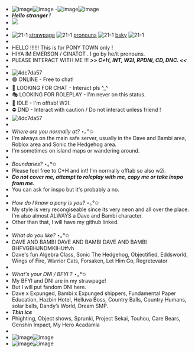 - ![image](https://github.com/user-attachments/assets/930f6d71-b0f5-42fe-ad96-ef8dd01dd805)![image](https://github.com/user-attachments/assets/930f6d71-b0f5-42fe-ad96-ef8dd01dd805)
-![image](https://github.com/user-attachments/assets/d269c6ee-4b38-48a3-8178-8e14ac086622)![image](https://github.com/user-attachments/assets/f80462ae-3bc7-42d7-aeef-52821cb8c186)
- ***Hello stranger !***
- ![](https://komarev.com/ghpvc/?username=CinaTot)
-
- ![21-1](https://github.com/user-attachments/assets/4156b562-0321-43fc-a729-3739dfad056e) [strawpage](https://cinatot.straw.page) ![21-1](https://github.com/user-attachments/assets/4156b562-0321-43fc-a729-3739dfad056e) [pronouns](https://pronouns.cc/@CinaTot) ![21-1](https://github.com/user-attachments/assets/4156b562-0321-43fc-a729-3739dfad056e) [bsky](https://bsky.app/profile/cinatot.bsky.social) ![21-1](https://github.com/user-attachments/assets/4156b562-0321-43fc-a729-3739dfad056e)
- 
- HELLO !!!!!! This is for PONY TOWN only !
- HIYA IM EMERSON / CINATOT . I go by he/it pronouns.
- PLEASE INTERACT WITH ME !!! ***>> C+H, INT, W2I, RPDNI, CD, DNC. <<***
- 
- ![4dc7da57](https://github.com/user-attachments/assets/b6272830-3432-4928-8952-f450e2fc3c06)
- 🟢 ONLINE - Free to chat!
- 💬 LOOKING FOR CHAT - Interact pls ^_^
- 🎭 LOOKING FOR ROLEPLAY - I'm never on this status.
- 🌙 IDLE - I'm offtab! W2I.
- ⛔ DND - Interact with caution / Do not interact unless friend !
-  ![4dc7da57](https://github.com/user-attachments/assets/b6272830-3432-4928-8952-f450e2fc3c06)
- 
- *Where are you normally at?* ⋆｡°✩
- I'm always on the main safe server, usually in the Dave and Bambi area, Roblox area and Sonic the Hedgehog area.
- I'm sometimes on island maps or wandering around.
-
- *Boundaries?* ⋆｡°✩
- Please feel free to C+H and int! I'm normally offtab so also w2i.
- ***Do not cover me, attempt to roleplay with me, copy me or take inspo from me.***
- You can ask for inspo but it's probably a no.
-
- *How do I know a pony is you?* ⋆｡°✩
- My style is very recongiseable since its very neon and all over the place. I'm also almost ALWAYS a Dave and Bambi character.
- Other than that, I will have my github linked.
-
- *What do you like?* ⋆｡°✩
- DAVE AND BAMBI DAVE AND BAMBI DAVE AND BAMBI BHFVGBHJNDMKIHUtfvh
- Dave's fun Algebra Class, Sonic The Hedgehog, Objectified, Eddsworld, Wings of Fire, Warrior Cats, Forsaken, Let Him Go, Regretevator
-
- *What's your DNI / BFYI ?* ⋆｡°✩
- My BFYI and DNI are in my strawpage!
- But I will put fandom DNI here.
- Dave x Expunged, Bambi x Expunged shippers, Fundamental Paper Education, Hazbin Hotel, Helluva Boss, Country Balls, Country Humans, solar balls, Dandy’s World, Dream SMP.
- ***Thin ice***
- Phighting, Object shows, Sprunki, Project Sekai, Touhou, Care Bears, Genshin Impact, My Hero Acadamia
-
- ![image](https://github.com/user-attachments/assets/702ba766-8618-4426-a3f5-12577197dde7)![image](https://github.com/user-attachments/assets/28f438d3-4273-40d2-b9af-fa98d3d64d95)
- ![image](https://github.com/user-attachments/assets/930f6d71-b0f5-42fe-ad96-ef8dd01dd805)![image](https://github.com/user-attachments/assets/930f6d71-b0f5-42fe-ad96-ef8dd01dd805)
